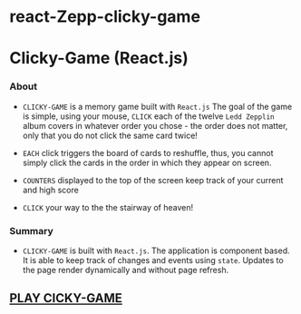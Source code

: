 # react-Zepp-clicky-game


# Clicky-Game (React.js)

### About

* `CLICKY-GAME` is a memory game built with `React.js` The goal of the game is simple, using your mouse, `CLICK` each of the twelve `Ledd Zepplin` album covers in whatever order you chose - the order does not matter, only that you do not click the same card twice!  

* `EACH` click triggers the board of cards to reshuffle, thus, you cannot simply click the cards in the order in which they appear on screen.

* `COUNTERS` displayed to the top of the screen keep track of your current and high score

* `CLICK` your way to the the stairway of heaven!

### Summary

* `CLICKY-GAME` is built with `React.js`. The application is component based. It is able to keep track of changes and events using `state`. Updates to the page render dynamically and without page refresh.

## [PLAY CICKY-GAME]() 